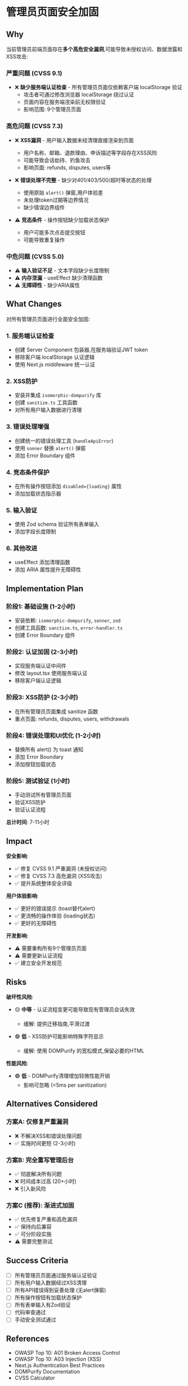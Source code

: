 # 管理员页面安全加固

## Why

当前管理员前端页面存在**多个高危安全漏洞**,可能导致未授权访问、数据泄露和XSS攻击:

### 严重问题 (CVSS 9.1)
- ❌ **缺少服务端认证检查** - 所有管理员页面仅依赖客户端 localStorage 验证
  - 攻击者可通过修改浏览器 localStorage 绕过认证
  - 页面内容在服务端渲染前无权限验证
  - 影响范围: 9个管理员页面

### 高危问题 (CVSS 7.3)
- ❌ **XSS漏洞** - 用户输入数据未经清理直接渲染到页面
  - 用户名称、邮箱、退款理由、申诉描述等字段存在XSS风险
  - 可能导致会话劫持、钓鱼攻击
  - 影响页面: refunds, disputes, users等

- ❌ **错误处理不完整** - 缺少对401/403/500/超时等状态的处理
  - 使用原始 `alert()` 弹窗,用户体验差
  - 未处理token过期等边界情况
  - 缺少错误边界组件

- ⚠️ **竞态条件** - 操作按钮缺少加载状态保护
  - 用户可能多次点击提交按钮
  - 可能导致重复操作

### 中危问题 (CVSS 5.0)
- ⚠️ **输入验证不足** - 文本字段缺少长度限制
- ⚠️ **内存泄漏** - useEffect 缺少清理函数
- ⚠️ **无障碍性** - 缺少ARIA属性

## What Changes

对所有管理员页面进行全面安全加固:

### 1. 服务端认证检查
- 创建 Server Component 包装器,在服务端验证JWT token
- 移除客户端 localStorage 认证逻辑
- 使用 Next.js middleware 统一认证

### 2. XSS防护
- 安装并集成 `isomorphic-dompurify` 库
- 创建 `sanitize.ts` 工具函数
- 对所有用户输入数据进行清理

### 3. 错误处理增强
- 创建统一的错误处理工具 (`handleApiError`)
- 使用 `sonner` 替换 `alert()` 弹窗
- 添加 Error Boundary 组件

### 4. 竞态条件保护
- 在所有操作按钮添加 `disabled={loading}` 属性
- 添加加载状态指示器

### 5. 输入验证
- 使用 Zod schema 验证所有表单输入
- 添加字段长度限制

### 6. 其他改进
- useEffect 添加清理函数
- 添加 ARIA 属性提升无障碍性

## Implementation Plan

### 阶段1: 基础设施 (1-2小时)
- 安装依赖: `isomorphic-dompurify`, `sonner`, `zod`
- 创建工具函数: `sanitize.ts`, `error-handler.ts`
- 创建 Error Boundary 组件

### 阶段2: 认证加固 (2-3小时)
- 实现服务端认证中间件
- 修改 layout.tsx 使用服务端认证
- 移除客户端认证逻辑

### 阶段3: XSS防护 (2-3小时)
- 在所有管理员页面集成 sanitize 函数
- 重点页面: refunds, disputes, users, withdrawals

### 阶段4: 错误处理和UI优化 (1-2小时)
- 替换所有 alert() 为 toast 通知
- 添加 Error Boundary
- 添加按钮加载状态

### 阶段5: 测试验证 (1小时)
- 手动测试所有管理员页面
- 验证XSS防护
- 验证认证流程

**总计时间**: 7-11小时

## Impact

**安全影响**:
- ✅ 修复 CVSS 9.1 严重漏洞 (未授权访问)
- ✅ 修复 CVSS 7.3 高危漏洞 (XSS攻击)
- ✅ 提升系统整体安全评级

**用户体验影响**:
- ✅ 更好的错误提示 (toast替代alert)
- ✅ 更流畅的操作体验 (loading状态)
- ✅ 更好的无障碍性

**开发影响**:
- ⚠️ 需要重构所有9个管理员页面
- ⚠️ 需要更新认证流程
- ✅ 建立安全开发规范

## Risks

**破坏性风险**:
- 🟡 **中等** - 认证流程变更可能导致现有管理员会话失效
  - 缓解: 提供迁移指南,平滑过渡

- 🟢 **低** - XSS防护可能影响特殊字符显示
  - 缓解: 使用 DOMPurify 的宽松模式,保留必要的HTML

**性能风险**:
- 🟢 **低** - DOMPurify清理增加轻微性能开销
  - 影响可忽略 (<5ms per sanitization)

## Alternatives Considered

### 方案A: 仅修复严重漏洞
- ❌ 不解决XSS和错误处理问题
- ✅ 实施时间更短 (2-3小时)

### 方案B: 完全重写管理后台
- ✅ 彻底解决所有问题
- ❌ 时间成本过高 (20+小时)
- ❌ 引入新风险

### 方案C (推荐): 渐进式加固
- ✅ 优先修复严重和高危漏洞
- ✅ 保持向后兼容
- ✅ 可分阶段实施
- ⚠️ 需要完整测试

## Success Criteria

- [ ] 所有管理员页面通过服务端认证验证
- [ ] 所有用户输入数据经过XSS清理
- [ ] 所有API错误得到妥善处理 (无alert弹窗)
- [ ] 所有操作按钮有加载状态保护
- [ ] 所有表单输入有Zod验证
- [ ] 代码审查通过
- [ ] 手动安全测试通过

## References

- OWASP Top 10: A01 Broken Access Control
- OWASP Top 10: A03 Injection (XSS)
- Next.js Authentication Best Practices
- DOMPurify Documentation
- CVSS Calculator

